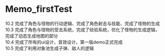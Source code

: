 # Memo_firstTest
10.2 完成了角色与怪物的行动逻辑、完成了角色射击与技能、完成了怪物的生成 <br>
10.3 完成了角色与怪物的受击系统，完成了经验系统，优化了怪物的生成逻辑，完成了动态生成地图的部分<br>
10.4 完成了所有的ui设计，音效设计，第一版demo正式完成 <br>
10.5 完成了利用对象池生成子弹、敌人的逻辑